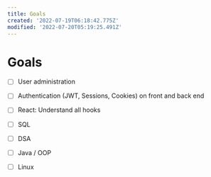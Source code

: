 ```yaml
---
title: Goals
created: '2022-07-19T06:18:42.775Z'
modified: '2022-07-20T05:19:25.491Z'
---
```


# Goals


- [ ] User administration
- [ ] Authentication (JWT, Sessions, Cookies) on front and back end
- [ ] React: Understand all hooks
- [ ] SQL
- [ ] DSA
- [ ] Java / OOP
- [ ] Linux

